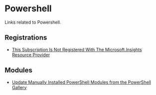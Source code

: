 # Powershell
Links related to Powershell.

## Registrations
- [This Subscription Is Not Registered With The Microsoft.Insights Resource Provider](https://aidanfinn.com/?p=21192)

## Modules
- [Update Manually Installed PowerShell Modules from the PowerShell Gallery](https://mikefrobbins.com/2016/06/09/update-manually-installed-powershell-modules-from-the-powershell-gallery/)